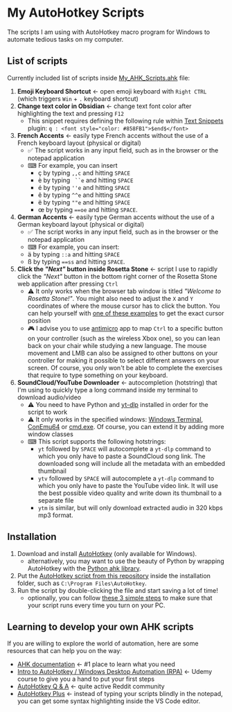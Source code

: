 # My AutoHotkey Scripts

The scripts I am using with AutoHotkey macro program for Windows to automate tedious tasks on my computer.

## List of scripts

Currently included list of scripts inside [My_AHK_Scripts.ahk](https://github.com/pyxelr/My_AutoHotkey_Scripts/blob/master/My_AHK_Scripts.ahk) file:

1. **Emoji Keyboard Shortcut** ← open emoji keyboard with `Right CTRL` (which triggers `Win` + `.` keyboard shortcut)
1. **Change text color in Obsidian** ← change text font color after highlighting the text and pressing `F12`
   - This snippet requires defining the following rule within [Text Snippets](https://github.com/ArianaKhit/text-snippets-obsidian) plugin: `q : <font style="color: #858FB1">$end$</font>`
1. **French Accents** ← easily type French accents without the use of a French keyboard layout (physical or digital)
   - ✅ The script works in any input field, such as in the browser or the notepad application
   - ⌨ For example, you can insert
     - ç by typing `,,c` and hitting `SPACE`
     - è by typing ` ``e` and hitting `SPACE`
     - é by typing `''e` and hitting `SPACE`
     - ê by typing `^^e` and hitting `SPACE`
     - ë by typing `""e` and hitting `SPACE`
     - œ by typing `==oe` and hitting `SPACE`.
1. **German Accents** ← easily type German accents without the use of a German keyboard layout (physical or digital)
   - ✅ The script works in any input field, such as in the browser or the notepad application
   - ⌨ For example, you can insert:
   - ä by typing `::a` and hitting `SPACE`
   - ß by typing `==ss` and hitting `SPACE`.
1. **Click the *"Next"* button inside Rosetta Stone** ← script I use to rapidly click the *"Next"* button in the bottom right corner of the Rosetta Stone web application after pressing `Ctrl`
   - ⚠ It only works when the browser tab window is titled *"Welcome to Rosetta Stone!"*. You might also need to adjust the `X` and `Y` coordinates of where the mouse cursor has to click the button. You can help yourself with [one of these examples](https://www.autohotkey.com/docs/commands/MouseGetPos.htm) to get the exact cursor position
   - 🎮 I advise you to use [antimicro](https://github.com/AntiMicro/antimicro) app to map `Ctrl` to a specific button on your controller (such as the wireless Xbox one), so you can lean back on your chair while studying a new language. The mouse movement and LMB can also be assigned to other buttons on your controller for making it possible to select different answers on your screen. Of course, you only won't be able to complete the exercises that require to type something on your keyboard.
1. **SoundCloud/YouTube Downloader** ← autocompletion (hotstring) that I'm using to quickly type a long command inside my terminal to download audio/video
   - ⚠ You need to have Python and [yt-dlp](https://github.com/yt-dlp/yt-dlp) installed in order for the script to work
   - ⚠ It only works in the specified windows: [Windows Terminal](https://github.com/microsoft/terminal), [ConEmu64](https://conemu.github.io/) or [cmd.exe](https://en.wikipedia.org/wiki/Cmd.exe). Of course, you can extend it by adding more window classes
   - ⌨ This script supports the following hotstrings:
     - `yt` followed by `SPACE` will autocomplete a `yt-dlp` command to which you only have to paste a SoundCloud song link. The downloaded song will include all the metadata with an embedded thumbnail
     - `ytv` followed by `SPACE` will autocomplete a `yt-dlp` command to which you only have to paste the YouTube video link. It will use the best possible video quality and write down its thumbnail to a separate file
     - `ytm` is similar, but will only download extracted audio in 320 kbps mp3 format.

## Installation

1. Download and install [AutoHotkey](https://www.autohotkey.com/) (only available for Windows).
   - alternatively, you may want to use the beauty of Python by wrapping AutoHotkey with the [Python ahk library](https://github.com/spyoungtech/ahk).
1. Put the [AutoHotkey script from this repository](https://github.com/pyxelr/My_AutoHotkey_Scripts/blob/master/My_AHK_Scripts.ahk) inside the installation folder, such as `C:\Program Files\AutoHotkey`.
1. Run the script by double-clicking the file and start saving a lot of time!
   - optionally, you can follow [these 3 simple steps](https://www.autohotkey.com/docs/FAQ.htm#Startup) to make sure that your script runs every time you turn on your PC.

## Learning to develop your own AHK scripts

If you are willing to explore the world of automation, here are some resources that can help you on the way:

- [AHK documentation](https://www.autohotkey.com/docs/AutoHotkey.htm) ← #1 place to learn what you need
- [Intro to AutoHotkey / Windows Desktop Automation (RPA)](https://www.udemy.com/course/intro-to-autohotkey/) ← Udemy course to give you a hand to put your first steps
- [AutoHotkey Q & A](https://www.reddit.com/r/AutoHotkey/) ← quite active Reddit community
- [AutoHotkey Plus](https://marketplace.visualstudio.com/items?itemName=cweijan.vscode-autohotkey-plus) ← instead of typing your scripts blindly in the notepad, you can get some syntax highlighting inside the VS Code editor.
